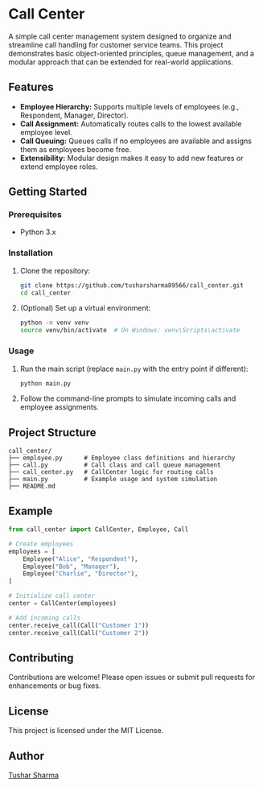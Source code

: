 # Call Center

A simple call center management system designed to organize and streamline call handling for customer service teams. This project demonstrates basic object-oriented principles, queue management, and a modular approach that can be extended for real-world applications.

## Features

- **Employee Hierarchy:** Supports multiple levels of employees (e.g., Respondent, Manager, Director).
- **Call Assignment:** Automatically routes calls to the lowest available employee level.
- **Call Queuing:** Queues calls if no employees are available and assigns them as employees become free.
- **Extensibility:** Modular design makes it easy to add new features or extend employee roles.

## Getting Started

### Prerequisites

- Python 3.x

### Installation

1. Clone the repository:
    ```bash
    git clone https://github.com/tusharsharma89566/call_center.git
    cd call_center
    ```

2. (Optional) Set up a virtual environment:
    ```bash
    python -m venv venv
    source venv/bin/activate  # On Windows: venv\Scripts\activate
    ```

### Usage

1. Run the main script (replace `main.py` with the entry point if different):
    ```bash
    python main.py
    ```

2. Follow the command-line prompts to simulate incoming calls and employee assignments.

## Project Structure

```plaintext
call_center/
├── employee.py      # Employee class definitions and hierarchy
├── call.py          # Call class and call queue management
├── call_center.py   # CallCenter logic for routing calls
├── main.py          # Example usage and system simulation
├── README.md
```

## Example

```python
from call_center import CallCenter, Employee, Call

# Create employees
employees = [
    Employee("Alice", "Respondent"),
    Employee("Bob", "Manager"),
    Employee("Charlie", "Director"),
]

# Initialize call center
center = CallCenter(employees)

# Add incoming calls
center.receive_call(Call("Customer 1"))
center.receive_call(Call("Customer 2"))
```

## Contributing

Contributions are welcome! Please open issues or submit pull requests for enhancements or bug fixes.

## License

This project is licensed under the MIT License.

## Author

[Tushar Sharma](https://github.com/tusharsharma89566)
